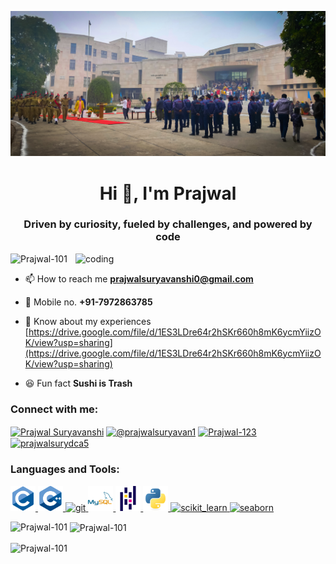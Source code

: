 ![logo](https://github.com/Prajwal-101/Prajwal-101/blob/main/IMG20240126100338.jpg)

<h1 align="center">Hi 👋, I'm Prajwal</h1>
<h3 align="center">Driven by curiosity, fueled by challenges, and powered by code</h3>

<img align="right" alt="coding" width="400" src="https://cdn.dribbble.com/users/730703/screenshots/6581243/avento.gif">

<p align="left"> <img src="https://komarev.com/ghpvc/?username=prajwal-101&label=Profile%20views&color=0e75b6&style=flat" alt="Prajwal-101" /> </p>

- 📫 How to reach me **prajwalsuryavanshi0@gmail.com**
- 📱 Mobile no. **+91-7972863785**

- 📄 Know about my experiences [https://drive.google.com/file/d/1ES3LDre64r2hSKr660h8mK6ycmYiizOK/view?usp=sharing](https://drive.google.com/file/d/1ES3LDre64r2hSKr660h8mK6ycmYiizOK/view?usp=sharing)

- 😆 Fun fact **Sushi is Trash**

<h3 align="left">Connect with me:</h3>
<p align="left">
<a href="https://www.linkedin.com/in/prajwal-suryavanshi-026b27197/" target="blank"><img align="center" src="https://raw.githubusercontent.com/rahuldkjain/github-profile-readme-generator/master/src/images/icons/Social/linked-in-alt.svg" alt="Prajwal Suryavanshi" height="30" width="40" /></a>
<a href="https://www.hackerrank.com/profile/prajwalsuryavan1" target="blank"><img align="center" src="https://raw.githubusercontent.com/rahuldkjain/github-profile-readme-generator/master/src/images/icons/Social/hackerrank.svg" alt="@prajwalsuryavan1" height="30" width="40" /></a>
<a href="https://leetcode.com/Prajwal-123/" target="blank"><img align="center" src="https://raw.githubusercontent.com/rahuldkjain/github-profile-readme-generator/master/src/images/icons/Social/leet-code.svg" alt="Prajwal-123" height="30" width="40" /></a>
<a href="https://auth.geeksforgeeks.org/user/prajwalsurydca5/?utm_source=geeksforgeeks&utm_medium=my_profile&utm_campaign=auth_user" target="blank"><img align="center" src="https://raw.githubusercontent.com/rahuldkjain/github-profile-readme-generator/master/src/images/icons/Social/geeks-for-geeks.svg" alt="prajwalsurydca5" height="30" width="40" /></a>
</p>

<h3 align="left">Languages and Tools:</h3>
<p align="left"> <a href="https://www.cprogramming.com/" target="_blank" rel="noreferrer"> <img src="https://raw.githubusercontent.com/devicons/devicon/master/icons/c/c-original.svg" alt="c" width="40" height="40"/> </a> <a href="https://www.w3schools.com/cpp/" target="_blank" rel="noreferrer"> <img src="https://raw.githubusercontent.com/devicons/devicon/master/icons/cplusplus/cplusplus-original.svg" alt="cplusplus" width="40" height="40"/> </a> <a href="https://git-scm.com/" target="_blank" rel="noreferrer"> <img src="https://www.vectorlogo.zone/logos/git-scm/git-scm-icon.svg" alt="git" width="40" height="40"/> </a> <a href="https://www.mysql.com/" target="_blank" rel="noreferrer"> <img src="https://raw.githubusercontent.com/devicons/devicon/master/icons/mysql/mysql-original-wordmark.svg" alt="mysql" width="40" height="40"/> </a> <a href="https://pandas.pydata.org/" target="_blank" rel="noreferrer"> <img src="https://raw.githubusercontent.com/devicons/devicon/2ae2a900d2f041da66e950e4d48052658d850630/icons/pandas/pandas-original.svg" alt="pandas" width="40" height="40"/> </a> <a href="https://www.python.org" target="_blank" rel="noreferrer"> <img src="https://raw.githubusercontent.com/devicons/devicon/master/icons/python/python-original.svg" alt="python" width="40" height="40"/> </a> <a href="https://scikit-learn.org/" target="_blank" rel="noreferrer"> <img src="https://upload.wikimedia.org/wikipedia/commons/0/05/Scikit_learn_logo_small.svg" alt="scikit_learn" width="40" height="40"/> </a> <a href="https://seaborn.pydata.org/" target="_blank" rel="noreferrer"> <img src="https://seaborn.pydata.org/_images/logo-mark-lightbg.svg" alt="seaborn" width="40" height="40"/> </a> </p>

<p><img align="left" src="https://github-readme-stats.vercel.app/api/top-langs?username=prajwal-101&show_icons=true&locale=en&layout=compact" alt="Prajwal-101" /></p>

<p>&nbsp;<img align="center" src="https://github-readme-stats.vercel.app/api?username=prajwal-101&show_icons=true&locale=en" alt="Prajwal-101" /></p>

<p><img align="center" src="https://github-readme-streak-stats.herokuapp.com/?user=prajwal-101&" alt="Prajwal-101" /></p>
